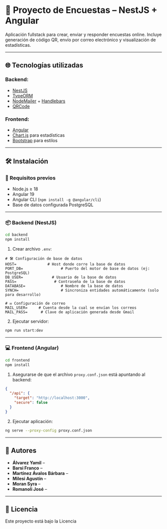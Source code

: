 
# 📝 Proyecto de Encuestas – NestJS + Angular

Aplicación fullstack para crear, enviar y responder encuestas online. Incluye generación de código QR, envío por correo electrónico y visualización de estadísticas.

---

## 🌐 Tecnologías utilizadas

### Backend:
- [NestJS](https://nestjs.com/)
- [TypeORM](https://typeorm.io/)
- [NodeMailer](https://nodemailer.com/) + [Handlebars](https://handlebarsjs.com/)
- [QRCode](https://github.com/soldair/node-qrcode)

### Frontend:
- [Angular](https://angular.io/)
- [Chart.js](https://www.chartjs.org/) para estadísticas
- [Bootstrap](https://getbootstrap.com/) para estilos

---

## 🛠️ Instalación

### 🔧 Requisitos previos
- Node.js ≥ 18
- Angular 19
- Angular CLI (`npm install -g @angular/cli`)
- Base de datos configurada PostgreSQL

---

### 📦 Backend (NestJS)

```bash
cd backend
npm install
```

1. Crear archivo `.env`:

```env
# 🛠️ Configuración de base de datos
HOST=              # Host donde corre la base de datos
PORT_DB=                 # Puerto del motor de base de datos (ej: PostgreSQL)
DB_USER=             # Usuario de la base de datos
PASS=                 # Contraseña de la base de datos
DATABASE=                # Nombre de la base de datos
SYNCH=                   # Sincroniza entidades automáticamente (solo para desarrollo)

# ✉️ Configuración de correo
MAIL_USER=     # Cuenta desde la cual se envían los correos
MAIL_PASS=      # Clave de aplicación generada desde Gmail
```

2. Ejecutar servidor:
```bash
npm run start:dev
```

---

### 💻 Frontend (Angular)

```bash
cd frontend
npm install
```

1. Asegurarse de que el archivo `proxy.conf.json` está apuntando al backend:
```json
{
  "/api": {
    "target": "http://localhost:3000",
    "secure": false
  }
}
```

2. Ejecutar aplicación:
```bash
ng serve --proxy-config proxy.conf.json
```

---

## 👤 Autores

- **Álvarez Yamil** – 
- **Barsi Franco** – 
- **Martínez Ávalos Bárbara** – 
- **Milesi Agustín** – 
- **Moran Syra** –
- **Romanoli José** – 

---

## 📝 Licencia

Este proyecto está bajo la Licencia 
